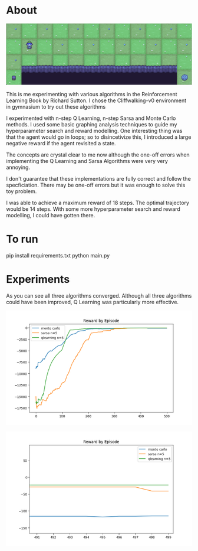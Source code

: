 # About

![CliffWalking](https://github.com/RishiMalhotra920/rl-projects/blob/master/images/Cliffwalking.png)


This is me experimenting with various algorithms in the Reinforcement Learning Book by Richard Sutton.
I chose the Cliffwalking-v0 environment in gymnasium to try out these algorithms

I experimented with n-step Q Learning, n-step Sarsa and Monte Carlo methods. I used some basic graphing analysis
techniques to guide my hyperparameter search and reward modelling. One interesting thing was that the agent would go in loops; so to disincetivize this, I introduced a large negative reward if the agent revisited a state.

The concepts are crystal clear to me now although the one-off errors when implementing the
Q Learning and Sarsa Algorithms were very very annoying.

I don't guarantee that these implementations are fully correct and follow the specficiation. There may be one-off errors but it was enough to solve this toy problem.

I was able to achieve a maximum reward of 18 steps. The optimal trajectory would be 14 steps. With some more hyperparameter
search and reward modelling, I could have gotten there.

# To run

pip install requirements.txt
python main.py

# Experiments

As you can see all three algorithms converged. Although all three algorithms could have been improved, Q Learning was particularly more effective.

![Experiments](https://github.com/RishiMalhotra920/rl-projects/blob/master/images/Experiments.png)


![ExperimentsUpClose](https://github.com/RishiMalhotra920/rl-projects/blob/master/images/ExperimentsUpClose.png)
